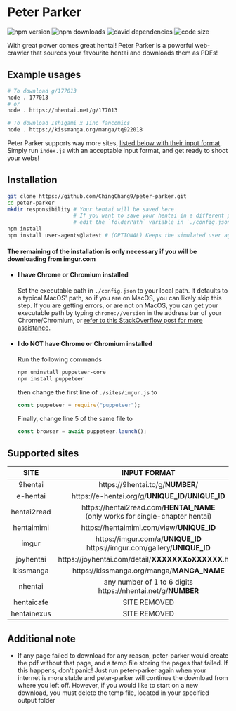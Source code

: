 # Peter Parker
![npm version](https://img.shields.io/npm/v/@chingchang9/peter-parker)
![npm downloads](https://img.shields.io/npm/dt/@chingchang9/peter-parker)
![david dependencies](https://img.shields.io/david/chingchang9/peter-parker)
![code size](https://img.shields.io/github/languages/code-size/chingchang9/peter-parker)

With great power comes great hentai! Peter Parker is a powerful web-crawler that
sources your favourite hentai and downloads them as PDFs!

## Example usages
```bash
# To download g/177013
node . 177013
# or
node . https://nhentai.net/g/177013

# To download Ishigami x Iino fancomics
node . https://kissmanga.org/manga/tq922018
```
Peter Parker supports way more sites, [listed below with their input format](#supported-sites).
Simply run `index.js` with an acceptable input format, and get ready to shoot your webs!

## Installation
```bash
git clone https://github.com/ChingChang9/peter-parker.git
cd peter-parker
mkdir responsibility # Your hentai will be saved here
                     # If you want to save your hentai in a different place,
                     # edit the `folderPath` variable in `./config.json`
npm install
npm install user-agents@latest # (OPTIONAL) Keeps the simulated user agents up-to-date
```
#### The remaining of the installation is only necessary if you will be downloading from imgur.com
- #### I have Chrome or Chromium installed
	Set the executable path in `./config.json` to your local path.
	It defaults to a typical MacOS' path, so if you are on MacOS, you can likely
	skip this step.
	If you are getting errors, or are not on MacOS, you can get your executable
	path by typing `chrome://version` in the address bar of your
	Chrome/Chromium, or [refer to this StackOverflow post for more assistance](https://stackoverflow.com/questions/17736215/universal-path-to-chrome-exe).

- #### I do NOT have Chrome or Chromium installed
	Run the following commands
	```bash
	npm uninstall puppeteer-core
	npm install puppeteer
	```
	then change the first line of `./sites/imgur.js` to
	```js
	const puppeteer = require("puppeteer");
	```
	Finally, change line 5 of the same file to
	```js
	const browser = await puppeteer.launch();
	```
## Supported sites
SITE | INPUT FORMAT
:-:|:-:
9hentai | <span>https://</span>9hentai.to/g/**NUMBER**/
e-hentai | <span>https://</span>e-hentai.org/g/**UNIQUE_ID**/**UNIQUE_ID**
hentai2read | <span>https://</span>hentai2read.com/**HENTAI_NAME**<br />(only works for single-chapter hentai)
hentaimimi | <span>https://</span>hentaimimi.com/view/**UNIQUE_ID**
imgur | <span>https://</span>imgur.com/a/**UNIQUE_ID**<br /><span>https://<span />imgur.com/gallery/**UNIQUE_ID**
joyhentai | <span>https://</span>joyhentai.com/detail/**XXXXXXXoXXXXXX**.html
kissmanga | <span>https://</span>kissmanga.org/manga/**MANGA_NAME**
nhentai | any number of 1 to 6 digits<br /><span>https://</span>nhentai.net/g/**NUMBER**
hentaicafe | SITE REMOVED
hentainexus | SITE REMOVED

## Additional note
- If any page failed to download for any reason, peter-parker would create the
  pdf without that page, and a temp file storing the pages that failed. If this
  happens, don't panic! Just run peter-parker again when your internet is more
  stable and peter-parker will continue the download from where you left off.
  However, if you would like to start on a new download, you must delete the
  temp file, located in your specified output folder
